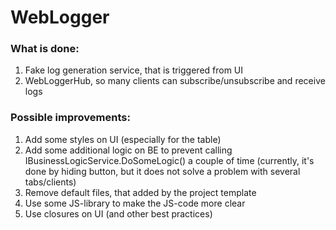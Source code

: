 # WebLogger

### What is done:
1. Fake log generation service, that is triggered from UI
2. WebLoggerHub, so many clients can subscribe/unsubscribe and receive logs

### Possible improvements:
1. Add some styles on UI (especially for the table)
2. Add some additional logic on BE to prevent calling IBusinessLogicService.DoSomeLogic() a couple of time (currently, it's done by hiding button, but it does not solve a problem with several tabs/clients)
3. Remove default files, that added by the project template
4. Use some JS-library to make the JS-code more clear
5. Use closures on UI (and other best practices)
